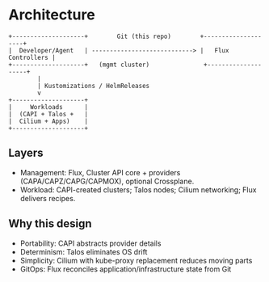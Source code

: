 # Architecture

```text
+--------------------+        Git (this repo)        +--------------------+
|  Developer/Agent   | ----------------------------> |   Flux Controllers |
+--------------------+   (mgmt cluster)               +--------------------+
        |
        | Kustomizations / HelmReleases
        v
+--------------------+
|     Workloads      |
|  (CAPI + Talos +   |
|  Cilium + Apps)    |
+--------------------+
```

## Layers

- Management: Flux, Cluster API core + providers (CAPA/CAPZ/CAPG/CAPMOX), optional Crossplane.
- Workload: CAPI-created clusters; Talos nodes; Cilium networking; Flux delivers recipes.

## Why this design

- Portability: CAPI abstracts provider details
- Determinism: Talos eliminates OS drift
- Simplicity: Cilium with kube-proxy replacement reduces moving parts
- GitOps: Flux reconciles application/infrastructure state from Git
